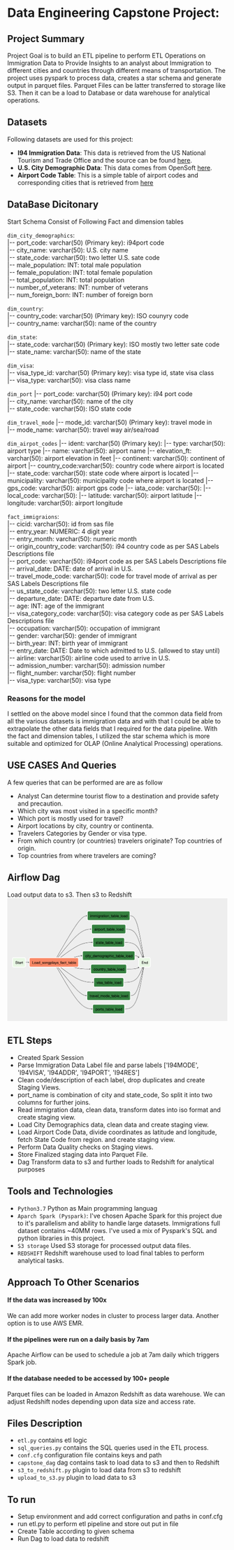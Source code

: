 # Data Engineering Capstone Project: 

## Project Summary
Project Goal is to build an ETL pipeline to perform ETL Operations on Immigration Data to Provide Insights to an analyst about Immigration to different cities and countries through different means of transportation. The project uses pyspark to process data, creates a star schema and generate output in parquet files. Parquet Files can be latter transferred to storage like S3. Then it can be a load to Database or data warehouse for analytical operations.


## Datasets
Following datasets are used for this project:
- __I94 Immigration Data__: This data is retrieved from the US National Tourism and Trade Office and the source can be found [here](https://travel.trade.gov/research/reports/i94/historical/2016.html).
- __U.S. City Demographic Data__: This data comes from OpenSoft [here](https://public.opendatasoft.com/explore/dataset/us-cities-demographics/export/).
- __Airport Code Table__: This is a simple table of airport codes and corresponding cities that is retrieved from [here](https://datahub.io/core/airport-codes#data)

## DataBase Dicitonary
Start Schema Consist of Following Fact and dimension tables

`dim_city_demographics`: <br/>
|-- port_code: varchar(50) (Primary key): i94port code <br/>
|-- city_name: varchar(50): U.S. city name <br/>
|-- state_code: varchar(50): two letter U.S. sate code <br/>
|-- male_population: INT: total male population <br/>
|-- female_population: INT: total female population <br/>
|-- total_population: INT: total population <br/>
|-- number_of_veterans: INT: number of veterans <br/>
|-- num_foreign_born: INT: number of foreign born <br/>

`dim_country`: <br/>
|-- country_code: varchar(50) (Primary key): ISO counyry code <br/>
|-- country_name: varchar(50): name of the country <br/>

`dim_state`: <br/>
|-- state_code: varchar(50) (Primary key): ISO mostly two letter sate code <br/>
|-- state_name: varchar(50): name of the state <br/>

`dim_visa`: <br/>
|-- visa_type_id: varchar(50) (Primary key): visa type id, state visa class<br/>
|-- visa_type: varchar(50): visa class name<br/>

`dim_port`
|-- port_code: varchar(50) (Primary key): i94 port code <br/>
|-- city_name: varchar(50): name of the city <br/>
|-- state_code: varchar(50): ISO state code <br/>

`dim_travel_mode`
|-- mode_id: varchar(50) (Primary key): travel mode in <br/>
|-- mode_name: varchar(50): travel way air/sea/road <br/>

`dim_airpot_codes`
|-- ident: varchar(50) (Primary key):
|-- type: varchar(50): airport type
|-- name: varchar(50): airport name
|-- elevation_ft: varchar(50): airport elevation in feet
|-- continent: varchar(50): continent of airport
|-- country_code:varchar(50): country code where airport is located 
|-- state_code: varchar(50): state code where airport is located 
|-- municipality: varchar(50): municipality code where airport is located 
|-- gps_code: varchar(50): airport gps code
|-- iata_code: varchar(50):
|-- local_code: varchar(50):
|-- latitude: varchar(50): airport latitude
|-- longitude: varchar(50): airport longitude

`fact_immigraions`: <br/>
|-- cicid: varchar(50): id from sas file <br/> 
|-- entry_year: NUMERIC: 4 digit year <br/>
|-- entry_month: varchar(50): numeric month <br/>
|-- origin_country_code: varchar(50): i94 country code as per SAS Labels Descriptions file <br/>
|-- port_code: varchar(50): i94port code as per SAS Labels Descriptions file <br/>
|-- arrival_date: DATE: date of arrival in U.S. <br/>
|-- travel_mode_code: varchar(50): code for travel mode of arrival as per SAS Labels Descriptions file <br/>
|-- us_state_code: varchar(50): two letter U.S. state code <br/>
|-- departure_date: DATE: departure date from U.S. <br/>
|-- age: INT: age of the immigrant <br/>
|-- visa_category_code: varchar(50): visa category code as per SAS Labels Descriptions file <br/>
|-- occupation: varchar(50): occupation of immigrant <br/>
|-- gender: varchar(50): gender of immigrant <br/>
|-- birth_year: INT: birth year of immigrant <br/>
|-- entry_date: DATE: Date to which admitted to U.S. (allowed to stay until) <br/>
|-- airline: varchar(50): airline code used to arrive in U.S. <br/>
|-- admission_number: varchar(50): admission number <br/>
|-- flight_number: varchar(50): flight number <br/>
|-- visa_type: varchar(50): visa type <br/>


### Reasons for the model
I settled on the above model since I found that the common data field from all the various datasets is immigration data and with that I could be able to extrapolate the other data fields that I required for the data pipeline. With the fact and dimension tables, I utilized the star schema which is more suitable and optimized for OLAP (Online Analytical Processing) operations.

## USE CASES And Queries 
A few  queries that can be performed are are as follow
- Analyst Can determine tourist flow to a destination and provide safety and precaution.
- Which city was most visited in a specific month?
- Which port is mostly used for travel?
- Airport locations by city, country or continenta.
- Travelers Categories by Gender or visa type.
- From which country (or countries) travelers originate? Top countries of origin.
- Top countries from where travelers are coming? 

## Airflow Dag
Load output data to s3. Then s3 to Redshift
![Capstone Dag](images/capstone_dag_image.png)<br/>

## ETL Steps
- Created Spark Session
- Parse Immigration Data Label file and parse labels ['I94MODE', 'I94VISA', 'I94ADDR', 'I94PORT', 'I94RES']
- Clean code/description of each label, drop duplicates and create Staging Views.
- port_name is combination of city and state_code, So split it into two columns for further joins.
- Read immigration data, clean data, transform dates into iso format and create staging view.
- Load City Demographics data, clean data and create staging view.
- Load Airport Code Data, divide coordinates as latitude and longitude, fetch State Code from region. and create staging view.
- Perform Data Quality checks on Staging views.
- Store Finalized staging data into Parquet File.
- Dag Transform data to s3 and further loads to Redshift for analytical purposes

## Tools and Technologies
- `Python3.7` Python as Main programming languag
- `Aparch Spark (Pyspark)`: I've chosen Apache Spark for this project due to it's parallelism and ability to handle large datasets. Immigrations full dataset contains ~40MM rows. I've used a mix of Pyspark's SQL and python libraries in this project.
- `S3 storage` Used S3 storage for processed output data files.
- `REDSHIFT` Redshift warehouse used to load final tables to perform analytical tasks.

## Approach To Other Scenarios

#### If the data was increased by 100x
We can add more worker nodes in cluster to process larger data. Another option is to use AWS EMR.

#### If the pipelines were run on a daily basis by 7am
Apache Airflow can be used to schedule a job at 7am daily which triggers Spark job.

#### If the database needed to be accessed by 100+ people
Parquet files can be loaded in Amazon Redshift as data warehouse. We can adjust Redshift nodes depending upon data size and access rate.

## Files Description
- `etl.py` contains etl logic
- `sql_queries.py` contains the SQL queries used in the ETL process.
- `conf.cfg` configuration file contains keys and path
- `capstone_dag` dag contains task to load data to s3 and then to Redshift
- `s3_to_redshift.py` plugin to load data from s3 to redshift
- `upload_to_s3.py` plugin to load data to s3

## To run
- Setup environment and add correct configuration and paths in conf.cfg
- run etl.py to perform etl pipeline and store out put in file
- Create Table according to given schema
- Run Dag to load data to redshift
